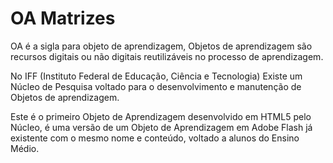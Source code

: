 OA Matrizes
===========

OA é a sigla para objeto de aprendizagem, Objetos de aprendizagem são recursos digitais ou não digitais reutilizáveis no processo de aprendizagem.

No IFF (Instituto Federal de Educação, Ciência e Tecnologia) Existe um Núcleo de Pesquisa voltado para o desenvolvimento e manutenção de Objetos de aprendizagem.

Este é o primeiro Objeto de Aprendizagem desenvolvido em HTML5 pelo Núcleo, é uma versão de um Objeto de Aprendizagem em Adobe Flash já existente com o mesmo nome e conteúdo, voltado a alunos do Ensino Médio.

